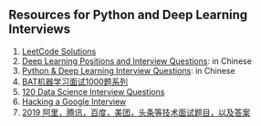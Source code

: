 ## Resources for Python and Deep Learning Interviews
1. [LeetCode Solutions](https://github.com/azl397985856/leetcode)
2. [Deep Learning Positions and Interview Questions](https://github.com/HarleysZhang/2019_algorithm_intern_information): in Chinese
3. [Python & Deep Learning Interview Questions](https://github.com/imhuay/Algorithm_Interview_Notes-Chinese): in Chinese
4. [BAT机器学习面试1000题系列](https://huangqinjian.blog.csdn.net/article/details/78796328)
5. [120 Data Science Interview Questions](https://github.com/kojino/120-Data-Science-Interview-Questions)
6. [Hacking a Google Interview](http://courses.csail.mit.edu/iap/interview/materials.php)
7. [2019 阿里，腾讯，百度，美团，头条等技术面试题目，以及答案](https://github.com/0voice/interview_internal_reference)
